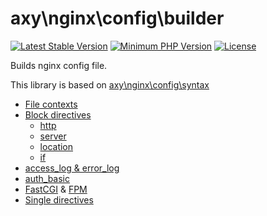 # axy\nginx\config\builder

[![Latest Stable Version](https://img.shields.io/packagist/v/axy/nginx-config-builder.svg?style=flat-square)](https://packagist.org/packages/axy/nginx-config-builder)
[![Minimum PHP Version](https://img.shields.io/badge/php-%3E%3D%208.0-8892BF.svg?style=flat-square)](https://php.net/)
[![License](https://poser.pugx.org/axy/nginx-config-builder/license)](LICENSE)

Builds nginx config file.

This library is based on [axy\nginx\config\syntax](https://github.com/axypro/nginx-config-syntax)

* [File contexts](doc/contexts.md)
* [Block directives](doc/block.md)
    * [http](doc/http.md)
    * [server](doc/server.md)
    * [location](doc/location.md)
    * [if](doc/if.md)
* [access_log & error_log](doc/log.md)
* [auth_basic](doc/authBasic.md)
* [FastCGI](doc/fastcgi.md) & [FPM](doc/fpm.md)
* [Single directives](doc/single.md)
